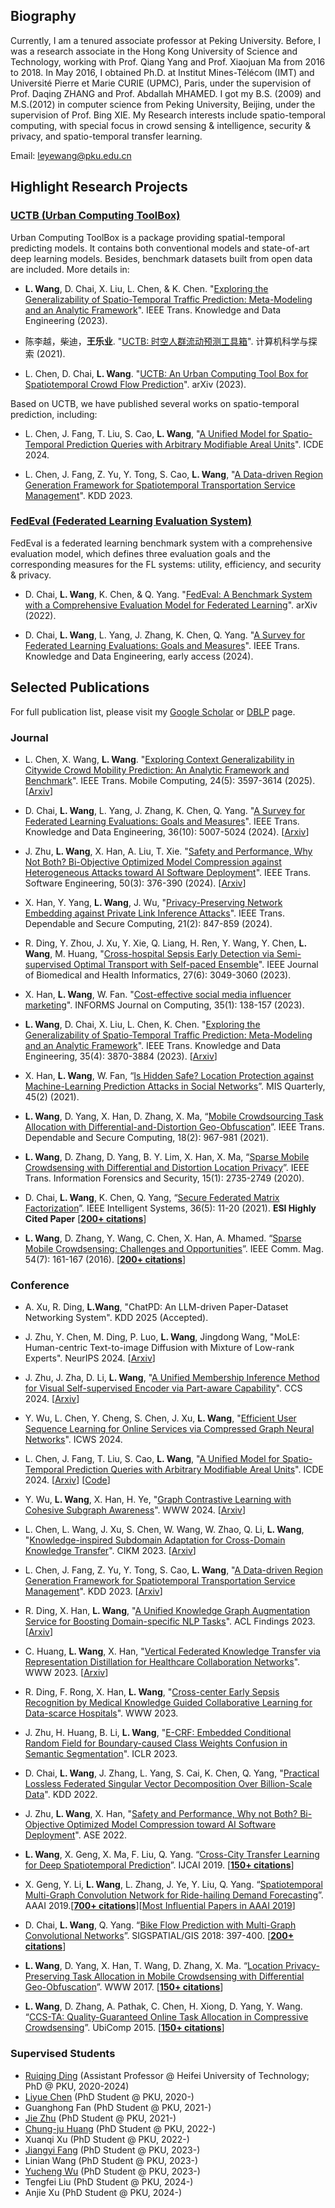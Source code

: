## Biography

Currently, I am a tenured associate professor at Peking University. Before, I was a research associate in the Hong Kong University of Science and Technology, working with Prof. Qiang Yang and Prof. Xiaojuan Ma from 2016 to 2018. In May 2016, I obtained Ph.D. at Institut Mines-Télécom (IMT) and Université Pierre et Marie CURIE (UPMC), Paris, under the supervision of Prof. Daqing ZHANG and Prof. Abdallah MHAMED. I got my B.S. (2009) and M.S.(2012) in computer science from Peking University, Beijing, under the supervision of Prof. Bing XIE. My Research interests include spatio-temporal computing, with special focus in crowd sensing & intelligence, security & privacy, and spatio-temporal transfer learning.

Email: leyewang@pku.edu.cn

## Highlight Research Projects

### [UCTB (Urban Computing ToolBox)](https://github.com/uctb/UCTB)

Urban Computing ToolBox is a package providing spatial-temporal predicting models. It contains both conventional models and state-of-art deep learning models. Besides, benchmark datasets built from open data are included. More details in:

- **L. Wang**, D. Chai, X. Liu, L. Chen, & K. Chen. "[Exploring the Generalizability of Spatio-Temporal Traffic Prediction: Meta-Modeling and an Analytic Framework](https://ieeexplore.ieee.org/document/9627543)". IEEE Trans. Knowledge and Data Engineering (2023).

- 陈李越，柴迪，**王乐业**. "[UCTB: 时空人群流动预测工具箱](http://fcst.ceaj.org/CN/abstract/abstract2577.shtml)". 计算机科学与探索 (2021).

- L. Chen, D. Chai, **L. Wang**. "[UCTB: An Urban Computing Tool Box for Spatiotemporal Crowd Flow Prediction](https://arxiv.org/abs/2306.04144)". arXiv (2023).

Based on UCTB, we have published several works on spatio-temporal prediction, including:

- L. Chen, J. Fang, T. Liu, S. Cao, **L. Wang**, "[A Unified Model for Spatio-Temporal Prediction Queries with Arbitrary Modifiable Areal Units](https://arxiv.org/abs/2403.07022)". ICDE 2024.

- L. Chen, J. Fang, Z. Yu, Y. Tong, S. Cao, **L. Wang**, "[A Data-driven Region Generation Framework for Spatiotemporal Transportation Service Management](https://arxiv.org/abs/2306.02806)". KDD 2023.

### [FedEval (Federated Learning Evaluation System)](https://github.com/Di-Chai/FedEval)

FedEval is a federated learning benchmark system with a comprehensive evaluation model, which defines three evaluation goals and the corresponding measures for the FL systems: utility, efficiency, and security & privacy.

- D. Chai, **L. Wang**, K. Chen, & Q. Yang. "[FedEval: A Benchmark System with a Comprehensive Evaluation Model for Federated Learning](https://arxiv.org/abs/2011.09655)". arXiv (2022).

- D. Chai, **L. Wang**, L. Yang, J. Zhang, K. Chen, Q. Yang. "[A Survey for Federated Learning Evaluations: Goals and Measures](https://ieeexplore.ieee.org/abstract/document/10480259)". IEEE Trans. Knowledge and Data Engineering, early access (2024).

## Selected Publications

For full publication list, please visit my [Google Scholar](https://scholar.google.com/citations?user=o2I4sL8AAAAJ&hl=en) or [DBLP](https://dblp.uni-trier.de/pid/07/8764.html) page.

### Journal

- L. Chen, X. Wang, **L. Wang**. "[Exploring Context Generalizability in Citywide Crowd Mobility Prediction: An Analytic Framework and Benchmark](https://ieeexplore.ieee.org/abstract/document/10798468)". IEEE Trans. Mobile Computing, 24(5): 3597-3614 (2025). [[Arxiv](https://arxiv.org/abs/2106.16046)]

- D. Chai, **L. Wang**, L. Yang, J. Zhang, K. Chen, Q. Yang. "[A Survey for Federated Learning Evaluations: Goals and Measures](https://ieeexplore.ieee.org/abstract/document/10480259)". IEEE Trans. Knowledge and Data Engineering, 36(10): 5007-5024 (2024). [[Arxiv](https://arxiv.org/abs/2308.11841)]

- J. Zhu, **L. Wang**, X. Han, A. Liu, T. Xie. "[Safety and Performance, Why Not Both? Bi-Objective Optimized Model Compression against Heterogeneous Attacks toward AI Software Deployment](https://ieeexplore.ieee.org/document/10378737)". IEEE Trans. Software Engineering, 50(3): 376-390 (2024). [[Arxiv](https://arxiv.org/abs/2401.00996)]

- X. Han, Y. Yang, **L. Wang**, J. Wu, "[Privacy-Preserving Network Embedding against Private Link Inference Attacks](https://ieeexplore.ieee.org/document/10091141)". IEEE Trans. Dependable and Secure Computing, 21(2): 847-859 (2024).

- R. Ding, Y. Zhou, J. Xu, Y. Xie, Q. Liang, H. Ren, Y. Wang, Y. Chen, **L. Wang**, M. Huang, "[Cross-hospital Sepsis Early Detection via Semi-supervised Optimal Transport with Self-paced Ensemble](https://ieeexplore.ieee.org/document/10061196)". IEEE Journal of Biomedical and Health Informatics, 27(6): 3049-3060 (2023).

- X. Han, **L. Wang**, W. Fan. "[Cost-effective social media influencer marketing](https://pubsonline.informs.org/doi/abs/10.1287/ijoc.2022.1246)". INFORMS Journal on Computing, 35(1): 138-157 (2023).

- **L. Wang**, D. Chai, X. Liu, L. Chen, K. Chen. "[Exploring the Generalizability of Spatio-Temporal Traffic Prediction: Meta-Modeling and an Analytic Framework](https://ieeexplore.ieee.org/document/9627543)". IEEE Trans. Knowledge and Data Engineering, 35(4): 3870-3884 (2023). [[Arxiv](https://arxiv.org/abs/2009.09379)]

- X. Han, **L. Wang**, W. Fan, “[Is Hidden Safe? Location Protection against Machine-Learning Prediction Attacks in Social Networks](https://misq.umn.edu/is-hidden-safe-location-protection-against-machine-learning-prediction-attacks-in-social-networks)”. MIS Quarterly, 45(2) (2021).

- **L. Wang**, D. Yang, X. Han, D. Zhang, X. Ma, “[Mobile Crowdsourcing Task Allocation with Differential-and-Distortion Geo-Obfuscation](https://ieeexplore.ieee.org/document/8695792)”. IEEE Trans. Dependable and Secure Computing, 18(2): 967-981 (2021).

- **L. Wang**, D. Zhang, D. Yang, B. Y. Lim, X. Han, X. Ma, “[Sparse Mobile Crowdsensing with Differential and Distortion Location Privacy](https://ieeexplore.ieee.org/document/9007517)”. IEEE Trans. Information Forensics and Security, 15(1): 2735-2749 (2020).

- D. Chai, **L. Wang**, K. Chen, Q. Yang, “[Secure Federated Matrix Factorization](https://ieeexplore.ieee.org/document/9162459)”. IEEE Intelligent Systems, 36(5): 11-20 (2021). **ESI Highly Cited Paper** [[**200+ citations**](https://scholar.google.com/citations?view_op=view_citation&hl=en&citation_for_view=o2I4sL8AAAAJ:_Ybze24A_UAC)]

- **L. Wang**, D. Zhang, Y. Wang, C. Chen, X. Han, A. Mhamed. “[Sparse Mobile Crowdsensing: Challenges and Opportunities](https://ieeexplore.ieee.org/document/7509395)”. IEEE Comm. Mag. 54(7): 161-167 (2016). [[**200+ citations**](https://scholar.google.com/citations?view_op=view_citation&hl=en&citation_for_view=o2I4sL8AAAAJ:UxriW0iASnsC)]

### Conference

- A. Xu, R. Ding, **L.Wang**, "ChatPD: An LLM-driven Paper-Dataset Networking System". KDD 2025 (Accepted).

- J. Zhu, Y. Chen, M. Ding, P. Luo, **L. Wang**, Jingdong Wang, "MoLE: Human-centric Text-to-image Diffusion with Mixture of Low-rank Experts". NeurIPS 2024. [[Arxiv](https://arxiv.org/abs/2410.23332)]

- J. Zhu, J. Zha, D. Li, **L. Wang**, "[A Unified Membership Inference Method for Visual Self-supervised Encoder via Part-aware Capability](https://dl.acm.org/doi/10.1145/3658644.3690202)". CCS 2024. [[Arxiv](https://arxiv.org/abs/2404.02462)]

- Y. Wu, L. Chen, Y. Cheng, S. Chen, J. Xu, **L. Wang**, "[Efficient User Sequence Learning for Online Services via Compressed Graph Neural Networks](https://arxiv.org/abs/2406.02979)". ICWS 2024.

- L. Chen, J. Fang, T. Liu, S. Cao, **L. Wang**, "[A Unified Model for Spatio-Temporal Prediction Queries with Arbitrary Modifiable Areal Units](https://ieeexplore.ieee.org/document/10598038)". ICDE 2024. [[Arxiv](https://arxiv.org/abs/2403.07022)] [[Code](https://github.com/uctb/One4All-ST)]

- Y. Wu, **L. Wang**, X. Han, H. Ye, "[Graph Contrastive Learning with Cohesive Subgraph Awareness](https://dl.acm.org/doi/10.1145/3589334.3645470)". WWW 2024. [[Arxiv](https://arxiv.org/abs/2401.17580)]

- L. Chen, L. Wang, J. Xu, S. Chen, W. Wang, W. Zhao, Q. Li, **L. Wang**, "[Knowledge-inspired Subdomain Adaptation for Cross-Domain Knowledge Transfer](https://dl.acm.org/doi/10.1145/3589334.3645470)". CIKM 2023. [[Arxiv](https://arxiv.org/abs/2308.09724)]

- L. Chen, J. Fang, Z. Yu, Y. Tong, S. Cao, **L. Wang**, "[A Data-driven Region Generation Framework for Spatiotemporal Transportation Service Management](https://dl.acm.org/doi/10.1145/3580305.3599760)". KDD 2023. [[Arxiv](https://arxiv.org/abs/2306.02806)]

- R. Ding, X. Han, **L. Wang**, "[A Unified Knowledge Graph Augmentation Service for Boosting Domain-specific NLP Tasks](https://aclanthology.org/2023.findings-acl.24/)". ACL Findings 2023. [[Arxiv](https://arxiv.org/abs/2212.05251)]

- C. Huang, **L. Wang**, X. Han, "[Vertical Federated Knowledge Transfer via Representation Distillation for Healthcare Collaboration Networks](https://dl.acm.org/doi/10.1145/3543507.3583874)". WWW 2023. [[Arxiv](https://arxiv.org/abs/2302.05675)]

- R. Ding, F. Rong, X. Han, **L. Wang**, "[Cross-center Early Sepsis Recognition by Medical Knowledge Guided Collaborative Learning for Data-scarce Hospitals](https://dl.acm.org/doi/10.1145/3543507.3583989)". WWW 2023.

- J. Zhu, H. Huang, B. Li, **L. Wang**, "[E-CRF: Embedded Conditional Random Field for Boundary-caused Class Weights Confusion in Semantic Segmentation](https://openreview.net/forum?id=g1GnnCI1OrC)". ICLR 2023.

- D. Chai, **L. Wang**, J. Zhang, L. Yang, S. Cai, K. Chen,  Q. Yang, "[Practical Lossless Federated Singular Vector Decomposition Over Billion-Scale Data](https://dl.acm.org/doi/10.1145/3534678.3539402)". KDD 2022.

- J. Zhu, **L. Wang**, X. Han, "[Safety and Performance, Why not Both? Bi-Objective Optimized Model Compression toward AI Software Deployment](https://dl.acm.org/doi/10.1145/3551349.3556906)". ASE 2022.

- **L. Wang**, X. Geng, X. Ma, F. Liu, Q. Yang. “[Cross-City Transfer Learning for Deep Spatiotemporal Prediction](https://www.ijcai.org/Proceedings/2019/0262.pdf)”. IJCAI 2019. [[**150+ citations**](https://scholar.google.com/citations?view_op=view_citation&hl=en&citation_for_view=o2I4sL8AAAAJ:PELIpwtuRlgC)]

- X. Geng, Y. Li, **L. Wang**, L. Zhang, J. Ye, Y. Liu, Q. Yang. “[Spatiotemporal Multi-Graph Convolution Network for Ride-hailing Demand Forecasting](https://ojs.aaai.org/index.php/AAAI/article/view/4247)”. AAAI 2019.[[**700+ citations**](https://scholar.google.com/citations?view_op=view_citation&hl=en&citation_for_view=o2I4sL8AAAAJ:hkOj_22Ku90C)][[Most Influential Papers in AAAI 2019](https://www.paperdigest.org/2021/02/most-influential-aaai-papers/)]

- D. Chai, **L. Wang**, Q. Yang. “[Bike Flow Prediction with Multi-Graph Convolutional Networks](https://dl.acm.org/doi/10.1145/3274895.3274896)”. SIGSPATIAL/GIS 2018: 397-400. [[**200+ citations**](https://scholar.google.com/citations?view_op=view_citation&hl=en&citation_for_view=o2I4sL8AAAAJ:LjlpjdlvIbIC)]

- **L. Wang**, D. Yang, X. Han, T. Wang, D. Zhang, X. Ma. “[Location Privacy-Preserving Task Allocation in Mobile Crowdsensing with Differential Geo-Obfuscation](https://dl.acm.org/doi/abs/10.1145/3038912.3052696)”. WWW 2017. [[**150+ citations**](https://scholar.google.com/citations?view_op=view_citation&hl=en&citation_for_view=o2I4sL8AAAAJ:bnK-pcrLprsC)]

- **L. Wang**, D. Zhang, A. Pathak, C. Chen, H. Xiong, D. Yang, Y. Wang. “[CCS-TA: Quality-Guaranteed Online Task Allocation in Compressive Crowdsensing](https://dl.acm.org/doi/10.1145/2750858.2807513)”. UbiComp 2015. [[**150+ citations**](https://scholar.google.com/citations?view_op=view_citation&hl=en&citation_for_view=o2I4sL8AAAAJ:rO6llkc54NcC)]


### Supervised Students
- [Ruiqing Ding](https://ruiqingding.github.io/) (Assistant Professor @ Heifei University of Technology; PhD @ PKU, 2020-2024)
- [Liyue Chen](https://liyue-chen.github.io/) (PhD Student @ PKU, 2020-)
- Guanghong Fan (PhD Student @ PKU, 2021-)
- [Jie Zhu](https://scholar.google.com/citations?user=ZL506kEAAAAJ&hl=zh-CN) (PhD Student @ PKU, 2021-) 
- [Chung-ju Huang](https://chung-ju.github.io/) (PhD Student @ PKU, 2022-) 
- Xuanqi Xu (PhD Student @ PKU, 2022-)
- [Jiangyi Fang](https://fangjiangyi.github.io/) (PhD Student @ PKU, 2023-)
- Linian Wang (PhD Student @ PKU, 2023-)
- [Yucheng Wu](https://wuyucheng2002.github.io/) (PhD Student @ PKU, 2023-)
- Tengfei Liu (PhD Student @ PKU, 2024-)
- Anjie Xu (PhD Student @ PKU, 2024-)

